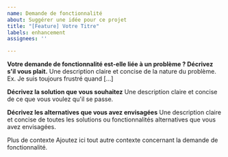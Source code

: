 ```yaml
---
name: Demande de fonctionnalité
about: Suggérer une idée pour ce projet
title: "[Feature] Votre Titre"
labels: enhancement
assignees: ''

---
```


**Votre demande de fonctionnalité est-elle liée à un problème ? Décrivez s'il vous plait.**
Une description claire et concise de la nature du problème. Ex. Je suis toujours frustré quand [...]

**Décrivez la solution que vous souhaitez**
Une description claire et concise de ce que vous voulez qu'il se passe.

**Décrivez les alternatives que vous avez envisagées**
Une description claire et concise de toutes les solutions ou fonctionnalités alternatives que vous avez envisagées.

Plus de contexte
Ajoutez ici tout autre contexte concernant la demande de fonctionnalité.
